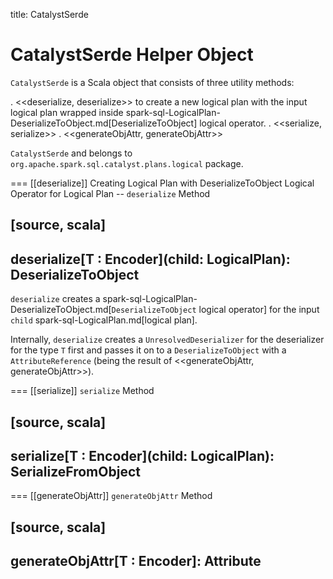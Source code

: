 title: CatalystSerde

# CatalystSerde Helper Object

`CatalystSerde` is a Scala object that consists of three utility methods:

. <<deserialize, deserialize>> to create a new logical plan with the input logical plan wrapped inside spark-sql-LogicalPlan-DeserializeToObject.md[DeserializeToObject] logical operator.
. <<serialize, serialize>>
. <<generateObjAttr, generateObjAttr>>

`CatalystSerde` and belongs to `org.apache.spark.sql.catalyst.plans.logical` package.

=== [[deserialize]] Creating Logical Plan with DeserializeToObject Logical Operator for Logical Plan -- `deserialize` Method

[source, scala]
----
deserialize[T : Encoder](child: LogicalPlan): DeserializeToObject
----

`deserialize` creates a spark-sql-LogicalPlan-DeserializeToObject.md[`DeserializeToObject` logical operator] for the input `child` spark-sql-LogicalPlan.md[logical plan].

Internally, `deserialize` creates a `UnresolvedDeserializer` for the deserializer for the type `T` first and passes it on to a `DeserializeToObject` with a `AttributeReference` (being the result of <<generateObjAttr, generateObjAttr>>).

=== [[serialize]] `serialize` Method

[source, scala]
----
serialize[T : Encoder](child: LogicalPlan): SerializeFromObject
----

=== [[generateObjAttr]] `generateObjAttr` Method

[source, scala]
----
generateObjAttr[T : Encoder]: Attribute
----

